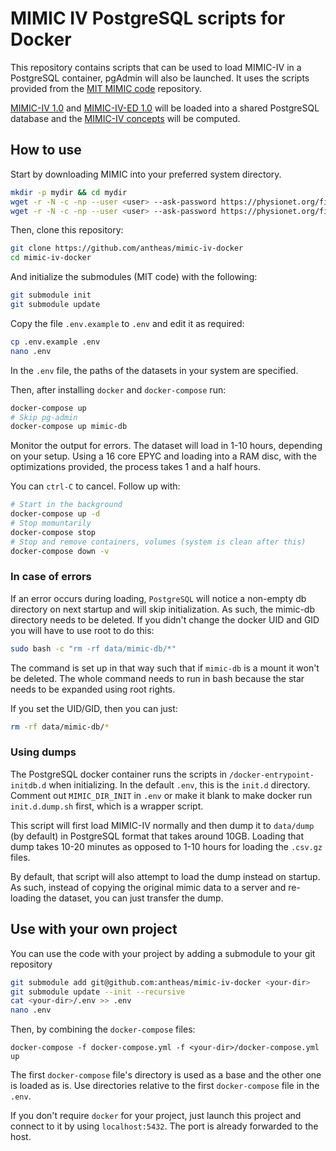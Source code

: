 # MIMIC IV PostgreSQL scripts for Docker
This repository contains scripts that can be used to load MIMIC-IV in a PostgreSQL container,
pgAdmin will also be launched.
It uses the scripts provided from the [MIT MIMIC code](https://github.com/MIT-LCP/mimic-code) repository.

[MIMIC-IV 1.0](https://physionet.org/content/mimiciv/1.0/) and 
[MIMIC-IV-ED 1.0](https://physionet.org/content/mimic-iv-ed/1.0/) will be loaded
into a shared PostgreSQL database and the 
[MIMIC-IV concepts](https://github.com/MIT-LCP/mimic-code/tree/main/mimic-iv/concepts)
will be computed.


## How to use
Start by downloading MIMIC into your preferred system directory.
``` bash
mkdir -p mydir && cd mydir
wget -r -N -c -np --user <user> --ask-password https://physionet.org/files/mimiciv/1.0/
wget -r -N -c -np --user <user> --ask-password https://physionet.org/files/mimic-iv-ed/1.0/
```
Then, clone this repository:
``` bash
git clone https://github.com/antheas/mimic-iv-docker
cd mimic-iv-docker
```
And initialize the submodules (MIT code) with the following:
``` bash
git submodule init
git submodule update
```
Copy the file `.env.example` to `.env` and edit it as required:
``` bash
cp .env.example .env
nano .env
```
In the `.env` file, the paths of the datasets in your system are specified.

Then, after installing `docker` and `docker-compose` run:
``` bash
docker-compose up
# Skip pg-admin
docker-compose up mimic-db
```
Monitor the output for errors.
The dataset will load in 1-10 hours, depending on your setup.
Using a 16 core EPYC and loading into a RAM disc, with the optimizations provided,
the process takes 1 and a half hours.

You can `ctrl-C` to cancel.
Follow up with:
``` bash
# Start in the background
docker-compose up -d
# Stop momuntarily
docker-compose stop
# Stop and remove containers, volumes (system is clean after this)
docker-compose down -v
```

### In case of errors
If an error occurs during loading, `PostgreSQL` will notice a non-empty db directory
on next startup and will skip initialization.
As such, the mimic-db directory needs to be deleted.
If you didn't change the docker UID and GID you will have to use root to do this:
``` bash
sudo bash -c "rm -rf data/mimic-db/*"  
```
The command is set up in that way such that if `mimic-db` is a mount it won't be
deleted.
The whole command needs to run in bash because the star needs to be expanded using
root rights. 

If you set the UID/GID, then you can just:
``` bash
rm -rf data/mimic-db/*
```

### Using dumps
The PostgreSQL docker container runs the scripts in `/docker-entrypoint-initdb.d`
when initializing.
In the default `.env`, this is the `init.d` directory.
Comment out `MIMIC_DIR_INIT` in `.env` or make it blank to make docker run
`init.d.dump.sh` first, which is a wrapper script.

This script will first load MIMIC-IV normally and then dump it
to `data/dump` (by default) in PostgreSQL format that takes around
10GB.
Loading that dump takes 10-20 minutes as opposed to 1-10 hours for
loading the `.csv.gz` files.

By default, that script will also attempt to load the dump instead on startup.
As such, instead of copying the original mimic data to a server and re-loading
the dataset, you can just transfer the dump.

## Use with your own project
You can use the code with your project by adding a submodule to your git repository
``` bash
git submodule add git@github.com:antheas/mimic-iv-docker <your-dir>
git submodule update --init --recursive
cat <your-dir>/.env >> .env
nano .env
```
Then, by combining the `docker-compose` files:
```
docker-compose -f docker-compose.yml -f <your-dir>/docker-compose.yml up
```
The first `docker-compose` file's directory is used as a base and the other one
is loaded as is.
Use directories relative to the first `docker-compose` file in the `.env`.

If you don't require `docker` for your project, just launch this project and
connect to it by using `localhost:5432`.
The port is already forwarded to the host.